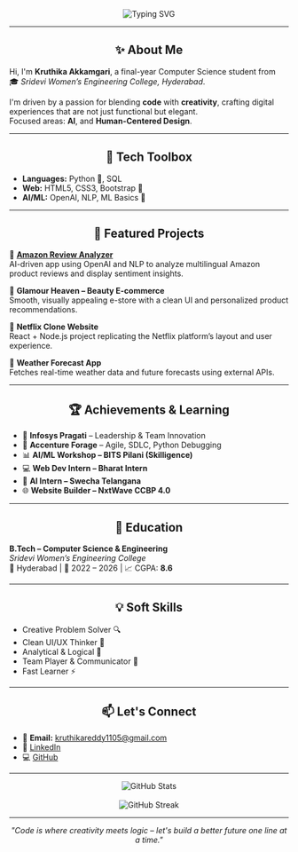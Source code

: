 <!-- Header Typing Effect -->
<div align="center">
  <img src="https://readme-typing-svg.herokuapp.com?font=Fira+Code&size=22&duration=3000&pause=1000&center=true&vCenter=true&width=600&lines=Hi+there!+I'm+Kruthika+Akkamgari+%F0%9F%91%8B;AI+Explorer+%7C+Web+Developer+%F0%9F%A7%A0;Design+Lover+%7C+Tech+Enthusiast+%F0%9F%92%BB" alt="Typing SVG" />
</div>

---

<h2 align="center">✨ About Me</h2>

Hi, I'm **Kruthika Akkamgari**, a final-year Computer Science student from  
🎓 *Sridevi Women’s Engineering College, Hyderabad*.

I'm driven by a passion for blending **code** with **creativity**, crafting digital experiences that are not just functional but elegant.  
Focused areas: **AI**, and **Human-Centered Design**.

---

<h2 align="center">🧰 Tech Toolbox</h2>

- **Languages:** Python 🐍, SQL  
- **Web:** HTML5, CSS3, Bootstrap 🎨  
- **AI/ML:** OpenAI, NLP, ML Basics 🤖  

---

<h2 align="center">🚀 Featured Projects</h2>

🔹 **[Amazon Review Analyzer](https://github.com/Kruthikakkamgari/Amazon-Sentiment-analysis)**  
AI-driven app using OpenAI and NLP to analyze multilingual Amazon product reviews and display sentiment insights.

🔹 **Glamour Heaven – Beauty E-commerce**  
Smooth, visually appealing e-store with a clean UI and personalized product recommendations.

🔹 **Netflix Clone Website**  
React + Node.js project replicating the Netflix platform’s layout and user experience.

🔹 **Weather Forecast App**  
Fetches real-time weather data and future forecasts using external APIs.

---

<h2 align="center">🏆 Achievements & Learning</h2>

- 🧠 **Infosys Pragati** – Leadership & Team Innovation  
- 🔧 **Accenture Forage** – Agile, SDLC, Python Debugging  
- 📊 **AI/ML Workshop – BITS Pilani (Skilligence)**  
- 💻 **Web Dev Intern – Bharat Intern**  
- 🤖 **AI Intern – Swecha Telangana**  
- 🌐 **Website Builder – NxtWave CCBP 4.0**

---

<h2 align="center">📘 Education</h2>

**B.Tech – Computer Science & Engineering**  
*Sridevi Women’s Engineering College*  
📍 Hyderabad | 📅 2022 – 2026 | 📈 CGPA: **8.6**

---

<h2 align="center">💡 Soft Skills</h2>

- Creative Problem Solver 🔍  
- Clean UI/UX Thinker 🎨  
- Analytical & Logical 🧠  
- Team Player & Communicator 💬  
- Fast Learner ⚡

---

<h2 align="center">📫 Let's Connect</h2>

- 📧 **Email:** kruthikareddy1105@gmail.com  
- 💼 [LinkedIn](https://www.linkedin.com/in/kruthika-akkamgari)  
- 💻 [GitHub](https://github.com/kruthikakkamgari)

---

<div align="center">
  <img src="https://github-readme-stats.vercel.app/api?username=kruthikakkamgari&show_icons=true&theme=gruvbox&hide_border=true" alt="GitHub Stats" />
  <br><br>
  <img src="https://github-readme-streak-stats.herokuapp.com?user=kruthikakkamgari&theme=gruvbox&hide_border=true" alt="GitHub Streak" />
</div>

---

<p align="center"><i>"Code is where creativity meets logic – let's build a better future one line at a time."</i></p>
